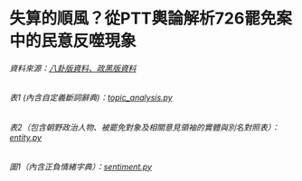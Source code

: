 # 失算的順風？從PTT輿論解析726罷免案中的民意反噬現象


###### 資料來源：[八卦版資料、政黑版資料](https://drive.google.com/drive/folders/1NG00mEEn8fCqJxzYULeKL7b-4CoMBY0_?usp=sharing)
###### 表1 (內含自定義斷詞辭典)：[topic_analysis.py](https://github.com/wisdomnet/726/blob/main/topic_analysis.py)
###### 表2（包含朝野政治人物、被罷免對象及相關意見領袖的實體與別名對照表）：[entity.py](https://github.com/wisdomnet/726/blob/main/entity.py)
###### 圖1（內含正負情緒字典）：[sentiment.py](https://github.com/wisdomnet/726/blob/main/sentiment.py)

